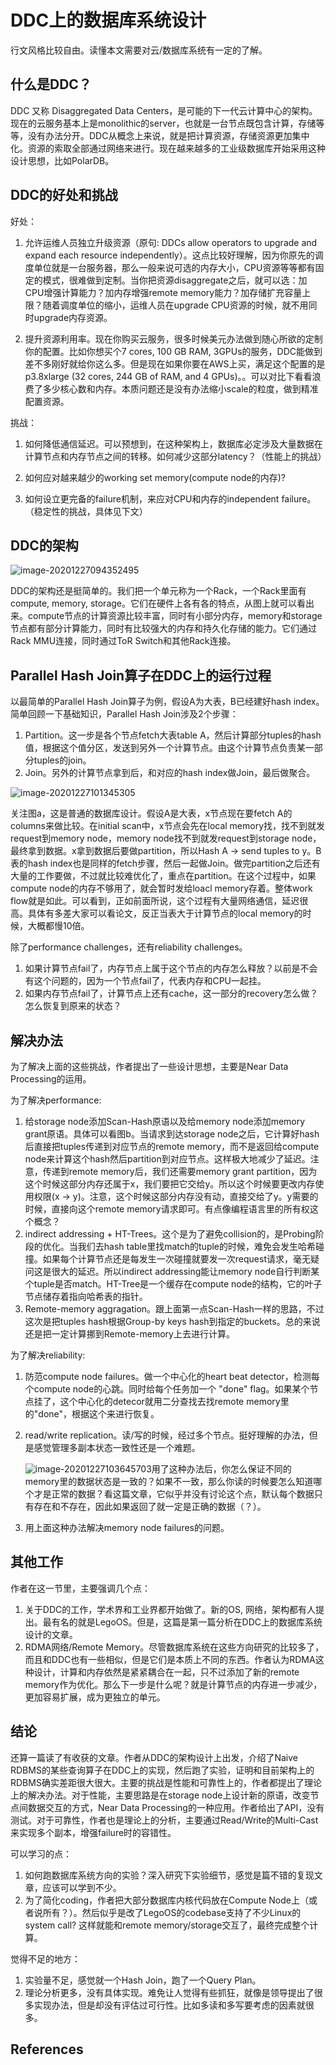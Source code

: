 # DDC上的数据库系统设计

行文风格比较自由。读懂本文需要对云/数据库系统有一定的了解。

## 什么是DDC？

DDC 又称 Disaggregated Data Centers，是可能的下一代云计算中心的架构。现在的云服务基本上是monolithic的server，也就是一台节点既包含计算，存储等等，没有办法分开。DDC从概念上来说，就是把计算资源，存储资源更加集中化。资源的索取全部通过网络来进行。现在越来越多的工业级数据库开始采用这种设计思想，比如PolarDB。

## DDC的好处和挑战
好处：
1. 允许运维人员独立升级资源（原句: DDCs allow operators to upgrade and expand each resource independently）。这点比较好理解，因为你原先的调度单位就是一台服务器，那么一般来说可选的内存大小，CPU资源等等都有固定的模式，很难做到定制。当你把资源disaggregate之后，就可以选：加CPU增强计算能力？加内存增强remote memory能力？加存储扩充容量上限？随着调度单位的缩小，运维人员在upgrade CPU资源的时候，就不用同时upgrade内存资源。

2. 提升资源利用率。现在你购买云服务，很多时候美元办法做到随心所欲的定制你的配置。比如你想买个7 cores, 100 GB RAM, 3GPUs的服务，DDC能做到差不多刚好就给你这么多。但是现在如果你要在AWS上买，满足这个配置的是p3.8xlarge (32 cores, 244 GB of RAM, and 4 GPUs)。。可以对比下看看浪费了多少核心数和内存。本质问题还是没有办法缩小scale的粒度，做到精准配置资源。

挑战：
1. 如何降低通信延迟。可以预想到，在这种架构上，数据库必定涉及大量数据在计算节点和内存节点之间的转移。如何减少这部分latency？（性能上的挑战）

2. 如何应对越来越少的working set memory(compute node的内存)? 

3. 如何设立更完备的failure机制，来应对CPU和内存的independent failure。（稳定性的挑战，具体见下文）

## DDC的架构

![image-20201227094352495](D:\me\Blogs\online-course\Jianguo_Wang\img\DDC_RDBMS\20201227094352.png)

DDC的架构还是挺简单的。我们把一个单元称为一个Rack，一个Rack里面有compute, memory, storage。它们在硬件上各有各的特点，从图上就可以看出来。compute节点的计算资源比较丰富，同时有小部分内存，memory和storage节点都有部分计算能力，同时有比较强大的内存和持久化存储的能力。它们通过Rack MMU连接，同时通过ToR Switch和其他Rack连接。



## Parallel Hash Join算子在DDC上的运行过程



以最简单的Parallel Hash Join算子为例，假设A为大表，B已经建好hash index。简单回顾一下基础知识，Parallel Hash Join涉及2个步骤：

1. Partition。这一步是各个节点fetch大表table A，然后计算部分tuples的hash值，根据这个值分区，发送到另外一个计算节点。由这个计算节点负责某一部分tuples的join。
2. Join。另外的计算节点拿到后，和对应的hash index做Join，最后做聚合。

![image-20201227101345305](D:\me\Blogs\online-course\Jianguo_Wang\img\DDC_RDBMS\RDBMS_DDC20201227101345.png)

关注图a，这是普通的数据库设计。假设A是大表，x节点现在要fetch A的columns来做比较。在initial scan中，x节点会先在local memory找，找不到就发request到memory node，memory node找不到就发request到storage node，最终拿到数据。x拿到数据后要做partition，所以Hash A -> send tuples to y。B表的hash index也是同样的fetch步骤，然后一起做Join。做完partition之后还有大量的工作要做，不过就比较难优化了，重点在partition。在这个过程中，如果compute node的内存不够用了，就会暂时发给loacl memory存着。整体work flow就是如此。可以看到，正如前面所说，这个过程有大量网络通信，延迟很高。具体有多差大家可以看论文，反正当表大于计算节点的local memory的时候，大概都慢10倍。



除了performance challenges，还有reliability challenges。

1. 如果计算节点fail了，内存节点上属于这个节点的内存怎么释放？以前是不会有这个问题的，因为一个节点fail了，代表内存和CPU一起挂。
2. 如果内存节点fail了，计算节点上还有cache，这一部分的recovery怎么做？怎么恢复到原来的状态？



## 解决办法

为了解决上面的这些挑战，作者提出了一些设计思想，主要是Near Data Processing的运用。



为了解决performance:

1. 给storage node添加Scan-Hash原语以及给memory node添加memory grant原语。具体可以看图b。当请求到达storage node之后，它计算好hash后直接把tuples传递到对应节点的remote memory，而不是返回给compute node来计算这个hash然后partition到对应节点。这样极大地减少了延迟。注意，传递到remote memory后，我们还需要memory grant partition，因为这个时候这部分内存还属于x，我们要把它交给y。所以这个时候要更改内存使用权限(x -> y)。注意，这个时候这部分内存没有动，直接交给了y。y需要的时候，直接向这个remote memory请求即可。有点像编程语言里的所有权这个概念？
2. indirect addressing +  HT-Trees。这个是为了避免collision的，是Probing阶段的优化。当我们去hash table里找match的tuple的时候，难免会发生哈希碰撞。如果每个计算节点还是每发生一次碰撞就要发一次request请求，毫无疑问这是很大的延迟。所以indirect addressing能让memory node自行判断某个tuple是否match。HT-Tree是一个缓存在compute node的结构，它的叶子节点储存着指向哈希表的指针。
3. Remote-memory aggragation。跟上面第一点Scan-Hash一样的思路，不过这次是把tuples hash根据Group-by keys hash到指定的buckets。总的来说还是把一定计算挪到Remote-memory上去进行计算。



为了解决reliability:

1. 防范compute node failures。做一个中心化的heart beat detector，检测每个compute node的心跳。同时给每个任务加一个 "done" flag。如果某个节点挂了，这个中心化的detecor就用二分查找去找remote memory里的"done"，根据这个来进行恢复。

2. read/write replication。读/写的时候，经过多个节点。挺好理解的办法，但是感觉管理多副本状态一致性还是一个难题。

   ![image-20201227103645703](D:\me\Blogs\online-course\Jianguo_Wang\img\DDC_RDBMS\RDBMS_DDC20201227103645.png)用了这种办法后，你怎么保证不同的memory里的数据状态是一致的？如果不一致，那么你读的时候要怎么知道哪个才是正常的数据？看这篇文章，它似乎并没有讨论这个点，默认每个数据只有存在和不存在，因此如果返回了就一定是正确的数据（？）。

3. 用上面这种办法解决memory node failures的问题。



## 其他工作

作者在这一节里，主要强调几个点：

1. 关于DDC的工作，学术界和工业界都开始做了。新的OS, 网络，架构都有人提出。最有名的就是LegoOS。但是，这篇是第一篇分析在DDC上的数据库系统设计的文章。
2. RDMA网络/Remote Memory。尽管数据库系统在这些方向研究的比较多了，而且和DDC也有一些相似，但是它们是本质上不同的东西。作者认为RDMA这种设计，计算和内存依然是紧紧耦合在一起，只不过添加了新的remote memory作为优化。那么下一步是什么呢？就是计算节点的内存进一步减少，更加容易扩展，成为更独立的单元。



## 结论

还算一篇读了有收获的文章。作者从DDC的架构设计上出发，介绍了Naive RDBMS的某些查询算子在DDC上的实现，然后跑了实验，证明和目前架构上的RDBMS确实差距很大很大。主要的挑战是性能和可靠性上的，作者都提出了理论上的解决办法。对于性能，主要思路是在storage node上设计新的原语，改变节点间数据交互的方式，Near Data Processing的一种应用。作者给出了API，没有测试。对于可靠性，作者也是理论上的分析，主要通过Read/Write的Multi-Cast来实现多个副本，增强failure时的容错性。

可以学习的点：

1. 如何跑数据库系统方向的实验？深入研究下实验细节，感觉是篇不错的复现文章，应该可以学到不少。
2. 为了简化coding，作者把大部分数据库内核代码放在Compute Node上（或者说所有？）。然后似乎是改了LegoOS的codebase支持了不少Linux的system call? 这样就能和remote memory/storage交互了，最终完成整个计算。



觉得不足的地方：

1. 实验量不足，感觉就一个Hash Join，跑了一个Query Plan。
2. 理论分析更多，没有具体实现。难免让人觉得有些抓狂，就像是领导提出了很多实现办法，但是却没有评估过可行性。比如多读和多写要考虑的因素就很多。



## References







